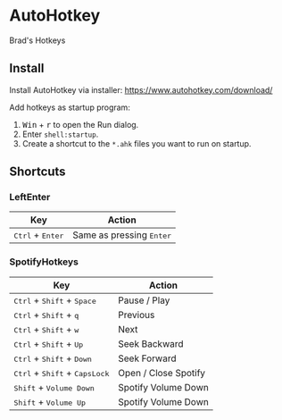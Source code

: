 # AutoHotkey

Brad's Hotkeys

## Install

Install AutoHotkey via installer: https://www.autohotkey.com/download/

Add hotkeys as startup program:
1. <kbd>Win</kbd> + <kbd>r</kbd> to open the Run dialog.
2. Enter `shell:startup`.
3. Create a shortcut to the `*.ahk` files you want to run on startup.

## Shortcuts
### LeftEnter

|Key                                                |Action  |
|---------------------------------------------------|--------|
|<kbd>Ctrl</kbd> + <kbd>Enter</kbd>        | Same as pressing <kbd>Enter</kbd> |

### SpotifyHotkeys
|Key                                                |Action  |
|---------------------------------------------------|--------|
|<kbd>Ctrl</kbd> + <kbd>Shift</kbd> + <kbd>Space</kbd>        | Pause / Play |
|<kbd>Ctrl</kbd> + <kbd>Shift</kbd> + <kbd>q</kbd>        | Previous |
|<kbd>Ctrl</kbd> + <kbd>Shift</kbd> + <kbd>w</kbd>        | Next |
|<kbd>Ctrl</kbd> + <kbd>Shift</kbd> + <kbd>Up</kbd>        | Seek Backward |
|<kbd>Ctrl</kbd> + <kbd>Shift</kbd> + <kbd>Down</kbd>        | Seek Forward |
|<kbd>Ctrl</kbd> + <kbd>Shift</kbd> + <kbd>CapsLock</kbd>        | Open / Close Spotify |
|<kbd>Shift</kbd> + <kbd>Volume Down</kbd>        | Spotify Volume Down |
|<kbd>Shift</kbd> + <kbd>Volume Up</kbd>        | Spotify Volume Down |